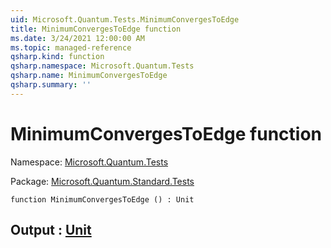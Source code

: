 ```yaml
---
uid: Microsoft.Quantum.Tests.MinimumConvergesToEdge
title: MinimumConvergesToEdge function
ms.date: 3/24/2021 12:00:00 AM
ms.topic: managed-reference
qsharp.kind: function
qsharp.namespace: Microsoft.Quantum.Tests
qsharp.name: MinimumConvergesToEdge
qsharp.summary: ''
---
```


# MinimumConvergesToEdge function

Namespace: [Microsoft.Quantum.Tests](xref:Microsoft.Quantum.Tests)

Package: [Microsoft.Quantum.Standard.Tests](https://nuget.org/packages/Microsoft.Quantum.Standard.Tests)




```qsharp
function MinimumConvergesToEdge () : Unit
```


## Output : [Unit](xref:microsoft.quantum.lang-ref.unit)

